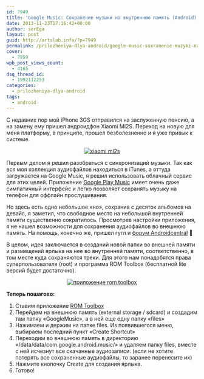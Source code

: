 ```yaml
---
id: 7949
title: 'Google Music: Сохранение музыки на внутреннюю память (Android)'
date: 2013-11-23T17:16:42+00:00
author: serEga
layout: post
guid: http://artslab.info/?p=7949
permalink: /prilozheniya-dlya-android/google-music-soxranenie-muzyki-na-vnutrennyuyu-pamyat-android/
cover:
  - 7959
wpb_post_views_count:
  - 4165
dsq_thread_id:
  - 1992112253
categories:
  - prilozheniya-dlya-android
tags:
  - android
---
```

С недавних пор мой iPhone 3GS отправился на заслуженную пенсию, а на замену ему пришел андроидфон Xiaomi MI2S. Переход на новую для меня платформу, в принципе, прошел безболезненно и я уже привык к системе.

<center>
  <a href="https://cldup.com/D1oGiJe0yl.jpg"><img src="https://cldup.com/74dxyo5MhJ.jpg" alt="xiaomi mi2s" class="aligncenter size-medium" /></a>
</center>

Первым делом я решил разобраться с синхронизаций музыки. Так как вся моя коллекция аудиофайлов находиться в iTunes, а оттуда загружается на Google Music, я решил использовать облачный сервис для этих целей. Приложение <a href="https://play.google.com/store/apps/details?id=com.google.android.music&#038;hl=ru" target="_blank">Google Play Music</a> имеет очень даже симпатичный интерфейс и легко позволяет сохранять музыку на телефон для оффлайн прослушивания.

Но здесь есть одно небольшое «но», сохранив с десяток альбомов на девайс, я заметил, что свободное место на небольшой внутренней памяти существенно сократилось. Просмотрев настройки приложения, я не нашел возможности для сохранения аудиофайлов во внешнюю память. На помощь, конечно же, пришел гугл и <a href="http://forums.androidcentral.com/sprint-galaxy-s-iii-rooting-roms-hacks/304139-how-save-all-google-play-music-external-sd-card.html" target="_blank">форум Androidcentral</a> 🙂

В целом, идея заключается в созданий новой папки во внешней памяти и размещений ярлыка на нее во внутренней памяти, соответственно, в том месте куда сохраняются треки. Для этого нам понадобятся права суперпользователя (root) и программа ROM Toolbox (бесплатной lite версий будет достаточно).

<center>
  <a href="https://cldup.com/quyVAxVQwq.png"><img src="https://cldup.com/D7-TcfXQc1.png" alt="приложение rom toolbox" class="aligncenter size-medium" /></a>
</center>


**Теперь пошагово:**

1. Ставим приложение <a href="https://play.google.com/store/apps/details?id=com.jrummy.liberty.toolbox&#038;hl=ru" target="_blank">ROM Toolbox</a>
2. Перейдем на внешнюю память (external storage / sdcard) и создадим там папку «GoogleMusic», а в ней еще одну папку «files»
3. Нажимаем и держим на папке files. Из появившегося меню, выбираем последний пункт «Create Shortcut»
4. Переходим во внешнюю память в директорию «/data/data/com.google.android.music/» и удаляем папку files, вместе с ней исчезнут все скачанные аудиозаписи. (если не хотите потерять все сохраненные аудиофайлы, то заранее перенесите их)
5. Нажмите кнопочку Create для создания ярлыка.
6. Готово!